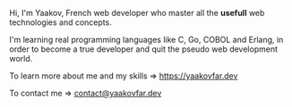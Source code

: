 Hi, I'm Yaakov, French web developer who master all the **usefull** web technologies and concepts.

I'm learning real programming languages like C, Go, COBOL and Erlang, in order to become a true developer and quit the pseudo web development world.

To learn more about me and my skills => https://yaakovfar.dev

To contact me => contact@yaakovfar.dev
